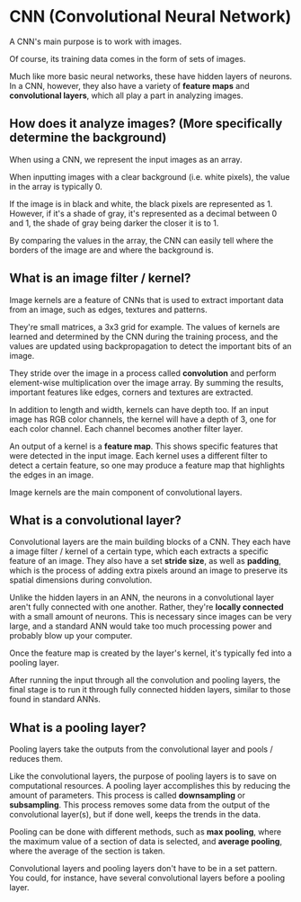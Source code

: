 # CNN (Convolutional Neural Network)
A CNN's main purpose is to work with images. 

Of course, its training data comes in the form of sets of images. 

Much like more basic neural networks, these have hidden layers of neurons. In a CNN, however, they also have a variety of **feature maps** and **convolutional layers**, which all play a part in analyzing images. 

## How does it analyze images? (More specifically determine the background)
When using a CNN, we represent the input images as an array. 

When inputting images with a clear background (i.e. white pixels), the value in the array is typically 0. 

If the image is in black and white, the black pixels are represented as 1. However, if it's a shade of gray, it's represented as a decimal between 0 and 1, the shade of gray being darker the closer it is to 1. 

By comparing the values in the array, the CNN can easily tell where the borders of the image are and where the background is. 

## What is an image filter / kernel?
Image kernels are a feature of CNNs that is used to extract important data from an image, such as edges, textures and patterns. 

They're small matrices, a 3x3 grid for example. The values of kernels are learned and determined by the CNN during the training process, and the values are updated using backpropagation to detect the important bits of an image. 

They stride over the image in a process called **convolution** and perform element-wise multiplication over the image array. By summing the results, important features like edges, corners and textures are extracted. 

In addition to length and width, kernels can have depth too. If an input image has RGB color channels, the kernel will have a depth of 3, one for each color channel. Each channel becomes another filter layer. 

An output of a kernel is a **feature map**. This shows specific features that were detected in the input image. Each kernel uses a different filter to detect a certain feature, so one may produce a feature map that highlights the edges in an image. 

Image kernels are the main component of convolutional layers.

## What is a convolutional layer?
Convolutional layers are the main building blocks of a CNN. They each have a  image filter / kernel of a certain type, which each extracts a specific feature of an image. They also have a set **stride size**, as well as **padding**, which is the process of adding extra pixels around an image to preserve its spatial dimensions during convolution.

Unlike the hidden layers in an ANN, the neurons in a convolutional layer aren't fully connected with one another. Rather, they're **locally connected** with a small amount of neurons. This is necessary since images can be very large, and a standard ANN would take too much processing power and probably blow up your computer. 

Once the feature map is created by the layer's kernel, it's typically fed into a pooling layer.

After running the input through all the convolution and pooling layers, the final stage is to run it through fully connected hidden layers, similar to those found in standard ANNs. 

## What is a pooling layer?
Pooling layers take the outputs from the convolutional layer and pools / reduces them.

Like the convolutional layers, the purpose of pooling layers is to save on computational resources. A pooling layer accomplishes this by reducing the amount of parameters. This process is called **downsampling** or **subsampling**. This process removes some data from the output of the convolutional layer(s), but if done well, keeps the trends in the data.

Pooling can be done with different methods, such as **max pooling**, where the maximum value of a section of data is selected, and **average pooling**, where the average of the section is taken.

Convolutional layers and pooling layers don't have to be in a set pattern. You could, for instance, have several convolutional layers before a pooling layer.

